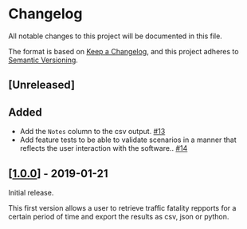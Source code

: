 # Changelog

All notable changes to this project will be documented in this file.

The format is based on [Keep a Changelog](https://keepachangelog.com/en/1.0.0/),
and this project adheres to [Semantic Versioning](https://semver.org/spec/v2.0.0.html).

## [Unreleased]

## Added

- Add the `Notes` column to the csv output. [#13]
- Add feature tests to be able to validate scenarios in a manner that reflects the user interaction with the software.. [#14]

## [[1.0.0]] - 2019-01-21

Initial release.

This first version allows a user to retrieve traffic fatality repports for a certain period of time and export the results as csv, json or python.

[//]: # (Release links)
[1.0.0]: https://github.com/rgreinho/scrapd/releases/1.0.0

[//]: # (Issue/PR links)
[#13]: https://github.com/rgreinho/scrapd/issues/13
[#14]: https://github.com/rgreinho/scrapd/issues/14
